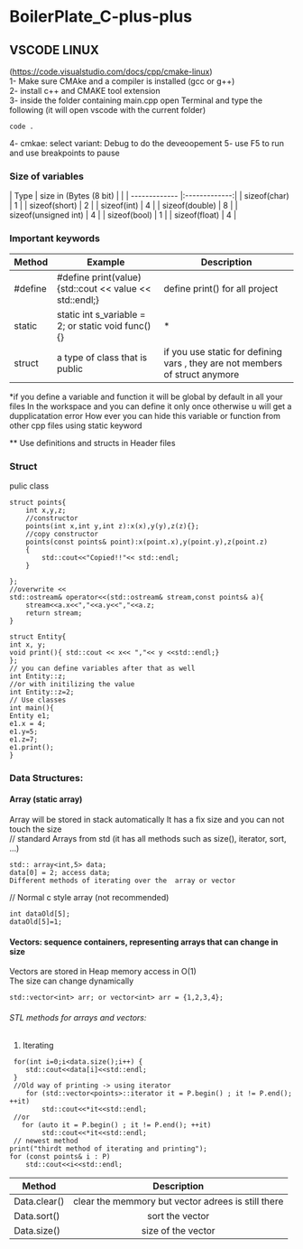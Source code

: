 # BoilerPlate_C-plus-plus

## VSCODE LINUX  
(https://code.visualstudio.com/docs/cpp/cmake-linux)  
1- Make sure CMAke and a compiler is installed (gcc or g++)  
2- install c++ and CMAKE tool extension  
3- inside the folder containing main.cpp open Terminal and type the following (it will open vscode with the current folder)
```
code .
```
4- cmkae: select variant: Debug to do the deveoopement 
5- use F5 to run and use breakpoints to pause 

### Size of variables
| Type      | size in (Bytes (8 bit) |         |
| ------------- |:-------------:|
| sizeof(char) | 1 |
| sizeof(short) | 2 |
| sizeof(int) | 4 |
| sizeof(double) | 8 |
| sizeof(unsigned int) | 4 |
| sizeof(bool) | 1 |
| sizeof(float) | 4 |


### Important keywords
| Method    | Example | Description  | 
| ------------- |-------------|-------------|
| #define | #define print(value){std::cout << value << std::endl;} | define print() for all project |
| static | static int s_variable = 2; or static void func(){}| * |
| struct | a type of class that is public | if you use static for defining vars , they are not members of struct anymore |


*if you define a variable and function it will be global by default in all your files
 In the workspace and you can define it only once otherwise u will get a dupplicatation error
 How ever you can hide this variable or function from other cpp files using static keyword

** Use definitions and structs in Header files

### Struct
pulic class
```
struct points{
    int x,y,z;
    //constructor
    points(int x,int y,int z):x(x),y(y),z(z){};
    //copy constructor
    points(const points& point):x(point.x),y(point.y),z(point.z)
    {
        std::cout<<"Copied!!"<< std::endl;
    }

};
//overwrite <<
std::ostream& operator<<(std::ostream& stream,const points& a){
    stream<<a.x<<","<<a.y<<","<<a.z;
    return stream;
}

struct Entity{
int x, y;
void print(){ std::cout << x<< ","<< y <<std::endl;}
};
// you can define variables after that as well
int Entity::z;
//or with initilizing the value
int Entity::z=2; 
// Use classes
int main(){
Entity e1;
e1.x = 4;
e1.y=5;
e1.z=7;
e1.print();
}
```

### Data Structures: 
#### Array (static array) 
Array will be stored in stack automatically
It has a fix size and you can not touch the size  
// standard Arrays from std (it has all methods such as size(), iterator, sort, ...)
```
std:: array<int,5> data;
data[0] = 2; access data;
Different methods of iterating over the  array or vector
```
// Normal c style array (not recommended)  
```
int dataOld[5];
dataOld[5]=1;
```

#### Vectors: sequence containers, representing arrays that can change in size 
Vectors are stored in Heap memory
 access in O(1)   
 The size can change dynamically 
 ```
 std::vector<int> arr; or vector<int> arr = {1,2,3,4};
 ```
 
###### STL methods for arrays and vectors:
1. Iterating
```
 for(int i=0;i<data.size();i++) {
    std::cout<<data[i]<<std::endl;
 }
 //Old way of printing -> using iterator
    for (std::vector<points>::iterator it = P.begin() ; it != P.end(); ++it)
        std::cout<<*it<<std::endl;
 //or    
   for (auto it = P.begin() ; it != P.end(); ++it)
        std::cout<<*it<<std::endl;
 // newest method
print("thirdt method of iterating and printing");
for (const points& i : P)
    std::cout<<i<<std::endl;
```
| Method      | Description         |
| ------------- |:-------------:|
| Data.clear() | clear the memmory but vector adrees is still there |
| Data.sort() | sort the vector |
| Data.size() | size of the vector |


